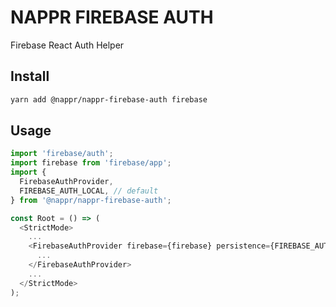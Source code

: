 # NAPPR FIREBASE AUTH

Firebase React Auth Helper

## Install

```bash
yarn add @nappr/nappr-firebase-auth firebase
```

## Usage

```javascript
import 'firebase/auth';
import firebase from 'firebase/app';
import {
  FirebaseAuthProvider,
  FIREBASE_AUTH_LOCAL, // default
} from '@nappr/nappr-firebase-auth';

const Root = () => (
  <StrictMode>
    ...
    <FirebaseAuthProvider firebase={firebase} persistence={FIREBASE_AUTH_LOCAL}>
      ...
    </FirebaseAuthProvider>
    ...
  </StrictMode>
);
```
